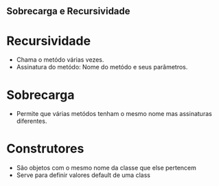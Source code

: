 ## Sobrecarga e Recursividade

# Recursividade
* Chama o metódo várias vezes.
* Assinatura do metódo: Nome do metódo e seus parâmetros.

# Sobrecarga
* Permite que várias metódos tenham o mesmo nome mas assinaturas diferentes.

# Construtores
* São objetos com o mesmo nome da classe que else pertencem
* Serve para definir valores default de uma class 